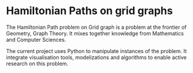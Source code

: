 # Hamiltonian Paths on grid graphs

The Hamiltonian Path problem on Grid graph is a problem at the frontier of Geometry, Graph Theory. It mixes together knowledge from Mathematics and Computer Sciences.

The current project uses Python to manipulate instances of the problem. It integrate visualisation tools, modelizations and algorithms to enable active research on this problem.
